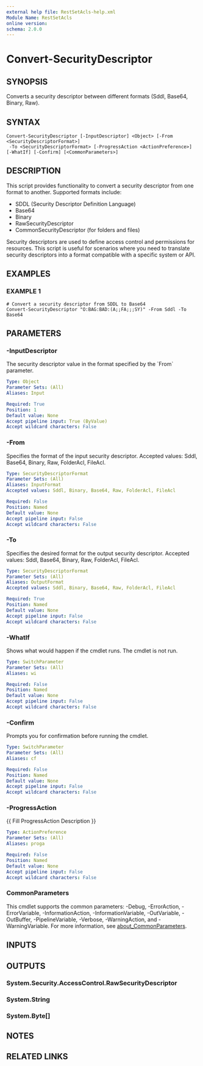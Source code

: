 ```yaml
---
external help file: RestSetAcls-help.xml
Module Name: RestSetAcls
online version:
schema: 2.0.0
---
```


# Convert-SecurityDescriptor

## SYNOPSIS
Converts a security descriptor between different formats (Sddl, Base64, Binary, Raw).

## SYNTAX

```
Convert-SecurityDescriptor [-InputDescriptor] <Object> [-From <SecurityDescriptorFormat>]
 -To <SecurityDescriptorFormat> [-ProgressAction <ActionPreference>] [-WhatIf] [-Confirm] [<CommonParameters>]
```

## DESCRIPTION
This script provides functionality to convert a security descriptor from one format to another. 
Supported formats include:
- SDDL (Security Descriptor Definition Language)
- Base64
- Binary
- RawSecurityDescriptor
- CommonSecurityDescriptor (for folders and files)

Security descriptors are used to define access control and permissions for resources. 
This script is useful for scenarios where you need to translate security descriptors 
into a format compatible with a specific system or API.

## EXAMPLES

### EXAMPLE 1
```
# Convert a security descriptor from SDDL to Base64
Convert-SecurityDescriptor "O:BAG:BAD:(A;;FA;;;SY)" -From Sddl -To Base64
```

## PARAMETERS

### -InputDescriptor
The security descriptor value in the format specified by the \`From\` parameter.

```yaml
Type: Object
Parameter Sets: (All)
Aliases: Input

Required: True
Position: 1
Default value: None
Accept pipeline input: True (ByValue)
Accept wildcard characters: False
```

### -From
Specifies the format of the input security descriptor. 
Accepted values: Sddl, Base64, Binary, Raw, FolderAcl, FileAcl.

```yaml
Type: SecurityDescriptorFormat
Parameter Sets: (All)
Aliases: InputFormat
Accepted values: Sddl, Binary, Base64, Raw, FolderAcl, FileAcl

Required: False
Position: Named
Default value: None
Accept pipeline input: False
Accept wildcard characters: False
```

### -To
Specifies the desired format for the output security descriptor. 
Accepted values: Sddl, Base64, Binary, Raw, FolderAcl, FileAcl.

```yaml
Type: SecurityDescriptorFormat
Parameter Sets: (All)
Aliases: OutputFormat
Accepted values: Sddl, Binary, Base64, Raw, FolderAcl, FileAcl

Required: True
Position: Named
Default value: None
Accept pipeline input: False
Accept wildcard characters: False
```

### -WhatIf
Shows what would happen if the cmdlet runs.
The cmdlet is not run.

```yaml
Type: SwitchParameter
Parameter Sets: (All)
Aliases: wi

Required: False
Position: Named
Default value: None
Accept pipeline input: False
Accept wildcard characters: False
```

### -Confirm
Prompts you for confirmation before running the cmdlet.

```yaml
Type: SwitchParameter
Parameter Sets: (All)
Aliases: cf

Required: False
Position: Named
Default value: None
Accept pipeline input: False
Accept wildcard characters: False
```

### -ProgressAction
{{ Fill ProgressAction Description }}

```yaml
Type: ActionPreference
Parameter Sets: (All)
Aliases: proga

Required: False
Position: Named
Default value: None
Accept pipeline input: False
Accept wildcard characters: False
```

### CommonParameters
This cmdlet supports the common parameters: -Debug, -ErrorAction, -ErrorVariable, -InformationAction, -InformationVariable, -OutVariable, -OutBuffer, -PipelineVariable, -Verbose, -WarningAction, and -WarningVariable. For more information, see [about_CommonParameters](http://go.microsoft.com/fwlink/?LinkID=113216).

## INPUTS

## OUTPUTS

### System.Security.AccessControl.RawSecurityDescriptor
### System.String
### System.Byte[]
## NOTES

## RELATED LINKS
